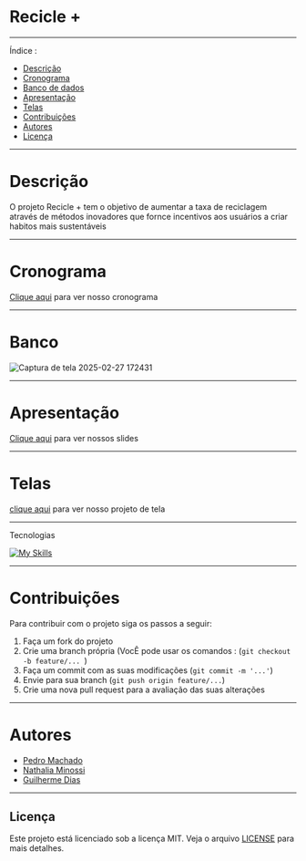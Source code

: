 # Recicle +
---

Índice :

- [Descrição](#Descrição)
- [Cronograma](#Cronograma)
- [Banco de dados](#Banco)
- [Apresentação](#Apresentação)
- [Telas](#Telas)
- [Contribuições](#Contribuições)
- [Autores](#Autores)
- [Licença](#Licença)
---
# Descrição

O projeto Recicle + tem o objetivo de aumentar a taxa de reciclagem através de métodos inovadores que fornce incentivos aos usuários a criar habitos mais sustentáveis

---

# Cronograma
[Clique aqui](https://trello.com/b/sxXisBDp/kanban-projeto-integrador) para ver nosso cronograma

---

# Banco
![Captura de tela 2025-02-27 172431](https://github.com/user-attachments/assets/fb372ab8-3176-4297-991b-440373013445)

---

# Apresentação

[Clique aqui](https://www.canva.com/design/DAGgIc0jo-s/86ZGRkdUFhSY46Y1MvnmBg/edit) para ver nossos slides

---


# Telas

[clique aqui](https://www.canva.com/design/DAGoAfUQtrA/qOCR_aO_PtICYkDq646fZg/edit) para ver nosso projeto de tela

---

Tecnologias

[![My Skills](https://skillicons.dev/icons?i=js,html,css,mysql,nodejs,angular,react)](https://skillicons.dev)



---
# Contribuições

Para contribuir com o projeto siga os passos a seguir:

1. Faça um fork do projeto
2. Crie uma branch própria (VocÊ pode usar os comandos : (`git checkout -b feature/... `)
3. Faça um commit com as suas modificações (`git commit -m '...'`)
4. Envie para sua branch (`git push origin feature/...`)
5. Crie uma nova pull request para  a avaliação das suas alterações
---

# Autores

- [Pedro Machado](https://github.com/PedroMachadoGRP)
- [Nathalia Minossi](https://github.com/nathaliaminossi)
- [Guilherme Dias](https://github.com/guirs51)
---

## Licença

Este projeto está licenciado sob a licença MIT. Veja o arquivo [LICENSE](LICENSE) para mais detalhes.
